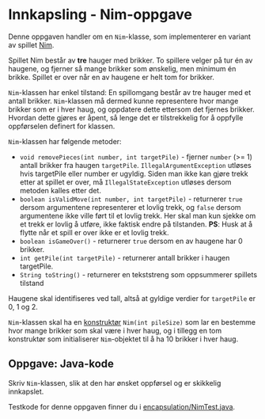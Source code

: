 # Innkapsling - Nim-oppgave

Denne oppgaven handler om en `Nim`-klasse, som implementerer en variant av spillet [Nim](https://en.wikipedia.org/wiki/Nim).

Spillet Nim består av **tre** hauger med brikker. To spillere velger på tur én av haugene, og fjerner så mange brikker som ønskelig, men minimum én brikke. Spillet er over når en av haugene er helt tom for brikker.

`Nim`-klassen har enkel tilstand: En spillomgang består av tre hauger med et antall brikker. `Nim`-klassen må dermed kunne representere hvor mange brikker som er i hver haug, og oppdatere dette ettersom det fjernes brikker. Hvordan dette gjøres er åpent, så lenge det er tilstrekkelig for å oppfylle oppførselen definert for klassen.

`Nim`-klassen har følgende metoder:

- `void removePieces(int number, int targetPile)` - fjerner `number` (>= 1) antall brikker fra haugen `targetPile`. `IllegalArgumentException` utløses hvis targetPile eller number er ugyldig. Siden man ikke kan gjøre trekk etter at spillet er over, må `IllegalStateException` utløses dersom metoden kalles etter det.
- `boolean isValidMove(int number, int targetPile)` - returnerer `true` dersom argumentene representerer et lovlig trekk, og `false` dersom argumentene ikke ville ført til et lovlig trekk. Her skal man kun sjekke om et trekk er lovlig å utføre, ikke faktisk endre på tilstanden. **PS**: Husk at å flytte når et spill er over ikke er et lovlig trekk.
- `boolean isGameOver()` - returnerer `true` dersom en av haugene har 0 brikker.
- `int getPile(int targetPile)` - returnerer antall brikker i haugen targetPile.
- `String toString()` - returnerer en tekststreng som oppsummerer spillets tilstand

Haugene skal identifiseres ved tall, altså at gyldige verdier for `targetPile` er 0, 1 og 2.

`Nim`-klassen skal ha en [konstruktør](https://www.ntnu.no/wiki/display/tdt4100/Klasser+i+java#Klasserijava-constructor) `Nim(int pileSize)` som lar en bestemme hvor mange brikker som skal være i hver haug, og i tillegg en tom konstruktør som initialiserer `Nim`-objektet til å ha 10 brikker i hver haug.

## Oppgave: Java-kode

Skriv `Nim`-klassen, slik at den har ønsket oppførsel og er skikkelig innkapslet.

Testkode for denne oppgaven finner du i [encapsulation/NimTest.java](../../src/test/java/oving3/NimTest.java).
